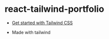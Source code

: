 # react-tailwind-portfolio

- <a target="blank" href="https://tailwindcss.com/docs/installation">Get started with Tailwind CSS</a>

- Made with tailwind

